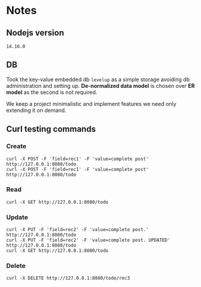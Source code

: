 # Notes

## Nodejs version

`14.16.0`

## DB 

Took the key-value embedded db `levelup` as a simple storage avoiding db administration and setting up. **De-normalized data model** is chosen over **ER model** as the second is not required.

We keep a project minimalistic and implement features we need only extending it on demand.

## Curl testing commands

### Create

```
curl -X POST -F 'field=rec1' -F 'value=complete post' http://127.0.0.1:8080/todo
curl -X POST -F 'field=rec1' -F 'value=complete post' http://127.0.0.1:8080/todo
```

### Read

```
curl -X GET http://127.0.0.1:8080/todo
```

### Update

```
curl -X PUT -F 'field=rec2' -F 'value=complete post.' http://127.0.0.1:8080/todo
curl -X PUT -F 'field=rec2' -F 'value=complete post. UPDATED' http://127.0.0.1:8080/todo
curl -X GET http://127.0.0.1:8080/todo
```

### Delete

```
curl -X DELETE http://127.0.0.1:8080/todo/rec3
```

